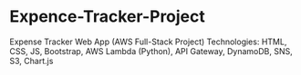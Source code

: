 # Expence-Tracker-Project
Expense Tracker Web App (AWS Full-Stack Project) Technologies: HTML, CSS, JS, Bootstrap, AWS Lambda (Python), API Gateway, DynamoDB, SNS, S3, Chart.js
